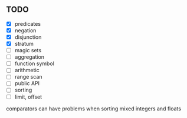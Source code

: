 ## TODO

* [x] predicates
* [x] negation
* [x] disjunction
* [x] stratum
* [ ] magic sets
* [ ] aggregation
* [ ] function symbol
* [ ] arithmetic
* [ ] range scan
* [ ] public API
* [ ] sorting
* [ ] limit, offset

comparators can have problems when sorting mixed integers and floats